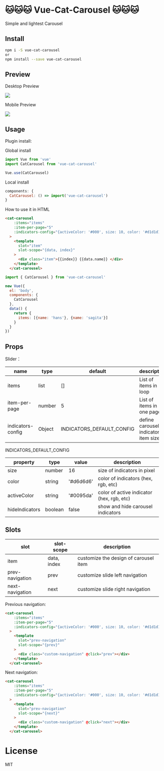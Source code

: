 # 🐱🐱🐱 Vue-Cat-Carousel 🐱🐱🐱


Simple and lightest Carousel 


## Install

```bash
npm i -S vue-cat-carousel
or
npm install --save vue-cat-carousel
```

## Preview

Desktop Preview

![](demo/desktop.gif)

Mobile Preview

![](demo/mobile.gif)


## Usage

Plugin install:

Global install
```js
import Vue from 'vue'
import CatCarousel from 'vue-cat-carousel'

Vue.use(CatCarousel)

```

Local install
```js
components: {
  CatCarousel: () => import('vue-cat-carousel')
}
```

How to use it in HTML
```HTML
<cat-carousel
    :items="items"
    :item-per-page="5"
    :indicators-config="{activeColor: '#000', size: 10, color: '#d1d1d1', hideIndicators: false}"
  >
    <template
      slot="item"
      slot-scope="{data, index}"
    >
      <div class="item">{{index}} {{data.name}} </div>
    </template>
  </cat-carousel>
```

```JavaScript
import { CatCarousel } from 'vue-cat-carousel'

new Vue({
  el: 'body',
  components: {
    CatCarousel
  },
  data() {
    return {
      items: [{name: 'hans'}, {name: 'sagita'}]
    }
  }
})
```

## Props

Slider：

| name            | type                             | default    | description                                                            |
| --------------- | -------------------------------- | ---------- | ---------------------------------------------------------------------- |
| items           | list                           | []       | List of items in loop                                                        |
| item-per-page           | number                           | 5    | List of items in one page                                                        |
| indicators-config          | Object                           | INDICATORS_DEFAULT_CONFIG    | define carousel indicators item size                                                       |

INDICATORS_DEFAULT_CONFIG

property | type | value | description
--- | --- | --- | ---
size | number | 16 | size of indicators in pixel
color | string | '#d6d6d6' | color of indicators (hex, rgb, etc)
activeColor | string | '#0095da' | color of active indicator (hex, rgb, etc)
hideIndicators | boolean | false | show and hide carousel indicators

## Slots

slot | slot-scope | description
--- | --- | ---
item | data, index | customize the design of carousel item
prev-navigation | prev | customize slide left navigation
next-navigation | next | customize slide right navigation

Previous navigation:
```HTML
<cat-carousel
    :items="items"
    :item-per-page="5"
    :indicators-config="{activeColor: '#000', size: 10, color: '#d1d1d1', hideIndicators: false}"
  >
    <template
      slot="prev-navigation"
      slot-scope="{prev}"
    >
      <div class="custom-navigation" @click="prev"></div>
    </template>
  </cat-carousel>
```

Next navigation:
```HTML
<cat-carousel
    :items="items"
    :item-per-page="5"
    :indicators-config="{activeColor: '#000', size: 10, color: '#d1d1d1', hideIndicators: false}"
  >
    <template
      slot="prev-navigation"
      slot-scope="{next}"
    >
      <div class="custom-navigation" @click="next"></div>
    </template>
  </cat-carousel>
```

# License

MIT

